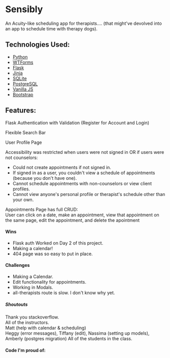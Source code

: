 # Sensibly

An Acuity-like scheduling app for therapists....
(that might've devolved into an app to schedule time with therapy dogs).

## Technologies Used: 
- [Python](https://www.python.org/)
- [WTForms](https://wtforms.readthedocs.io/en/stable/)
- [Flask](http://flask.pocoo.org/docs/1.0/)
- [Jinja](http://jinja.pocoo.org/)
- [SQLite](https://www.sqlite.org/index.html)
- [PostgreSQL](https://www.postgresql.org/)
- [Vanilla JS]()
- [Bootstrap](https://getbootstrap.com/)

## Features:
Flask Authentication with Validation (Register for Account and Login)

Flexible Search Bar

User Profile Page

Accessibility was restricted when users were not signed in OR if users were not counselors:
- Could not create appointments if not signed in.
- If signed in as a user, you couldn't view a schedule of appointments (because you don't have one).
- Cannot schedule appointments with non-counselors or view client profiles. 
- Cannot view anyone's personal profile or therapist's schedule other than your own.

Appointments Page has full CRUD:  
User can click on a date, make an appointment, view that appointment on the same page, edit the appointment, and delete the apointment

#### Wins
- Flask auth Worked on Day 2 of this project.
- Making a calendar!
- 404 page was so easy to put in place.

#### Challenges
- Making a Calendar.
- Edit functionality for appointments. 
- Working in Modals.
- all-therapists route is slow. I don't know why yet.

##### Shoutouts
Thank you stackoverflow.  
All of the instructors.  
Matt (help with calendar & scheduling)  
Heggy (error messages), Tiffany (edit), Nassima (setting up models), Amberly (postgres migration) 
All of the students in the class. 

#### Code I'm proud of:


